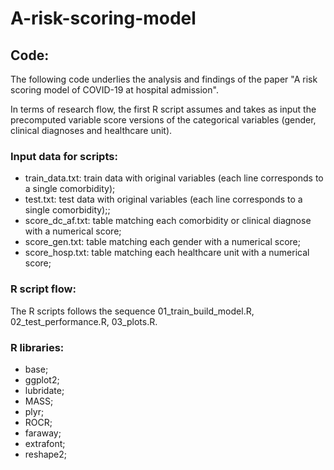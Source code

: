# A-risk-scoring-model
## Code:

The following code underlies the analysis and findings of the paper "A risk scoring model of COVID-19 at hospital admission".

In terms of research flow, the first R script assumes and takes as input the precomputed variable score versions of the categorical variables (gender, clinical diagnoses and healthcare unit).

### Input data for scripts:

* train_data.txt: train data with original variables (each line corresponds to a single comorbidity);
* test.txt: test data with original variables (each line corresponds to a single comorbidity);;
* score_dc_af.txt: table matching each comorbidity or clinical diagnose with a numerical score;
* score_gen.txt: table matching each gender with a numerical score;
* score_hosp.txt: table matching each healthcare unit with a numerical score;

### R script flow:

The R scripts follows the sequence 01_train_build_model.R, 02_test_performance.R, 03_plots.R.

### R libraries:
* base;
* ggplot2;
* lubridate;
* MASS;
* plyr;
* ROCR;
* faraway;
* extrafont;
* reshape2;
